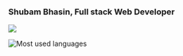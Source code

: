### Shubam Bhasin, Full stack Web Developer

![](https://komarev.com/ghpvc/?username=shubambhasin)

![Most used languages](https://github-readme-stats.vercel.app/api/top-langs/?username=shubambhasin&layout=compact&theme=material-palenight)
